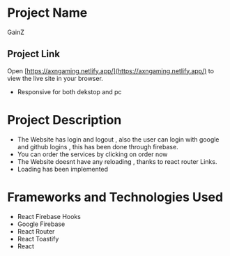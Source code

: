# Project Name

GainZ

## Project Link

Open [https://axngaming.netlify.app/](https://axngaming.netlify.app/) to view the live site in your browser.

- Responsive for both dekstop and pc

<!-- * Item 1
* Item 2
* Item 3
  * Sub Item A
  * Sub Item B -->

# Project Description

- The Website has login and logout , also the user can login with google and github logins , this has been done through firebase.
- You can order the services by clicking on order now
- The Website doesnt have any reloading , thanks to react router Links.
- Loading has been implemented

# Frameworks and Technologies Used

- React Firebase Hooks
- Google Firebase
- React Router
- React Toastify
- React
